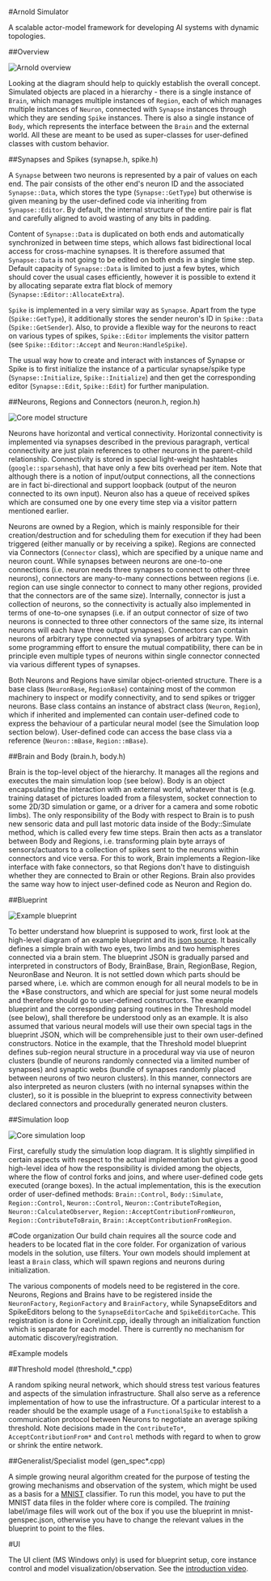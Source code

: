 #Arnold Simulator

A scalable actor-model framework for developing AI systems with dynamic topologies.

##Overview

![Arnold overview](Docs/yEDiagrams/arnold-overview.png)

Looking at the diagram should help to quickly establish the overall concept. Simulated objects are placed in a hierarchy - there is a single instance of `Brain`, which manages multiple instances of `Region`, each of which manages multiple instances of `Neuron`, connected with `Synapse` instances through which they are sending `Spike` instances. There is also a single instance of `Body`, which represents the interface between the `Brain` and the external world. All these are meant to be used as super-classes for user-defined classes with custom behavior.

##Synapses and Spikes (synapse.h, spike.h)

A `Synapse` between two neurons is represented by a pair of values on each end. The pair consists of the other end's neuron ID and the associated `Synapse::Data`, which stores the type (`Synapse::GetType`) but otherwise is given meaning by the user-defined code via inheriting from `Synapse::Editor`. By default, the internal structure of the entire pair is flat and carefully aligned to avoid wasting of any bits in padding. 

Content of `Synapse::Data` is duplicated on both ends and automatically synchronized in between time steps, which allows fast bidirectional local access for cross-machine synapses. It is therefore assumed that `Synapse::Data` is not going to be edited on both ends in a single time step. Default capacity of `Synapse::Data` is limited to just a few bytes, which should cover the usual cases efficiently, however it is possible to extend it by allocating separate extra flat block of memory (`Synapse::Editor::AllocateExtra`). 

`Spike` is implemented in a very similar way as `Synapse`. Apart from the type (`Spike::GetType`), it additionally stores the sender neuron's ID in `Spike::Data` (`Spike::GetSender`). Also, to provide a flexible way for the neurons to react on various types of spikes, `Spike::Editor` implements the visitor pattern (see `Spike::Editor::Accept` and `Neuron:HandleSpike`).

The usual way how to create and interact with instances of Synapse or Spike is to first initialize the instance of a particular synapse/spike type (`Synapse::Initialize`, `Spike::Initialize`) and then get the corresponding editor (`Synapse::Edit`, `Spike::Edit`) for further manipulation.

##Neurons, Regions and Connectors (neuron.h, region.h)

![Core model structure](Docs/yEDiagrams/core-model-structure.png)

Neurons have horizontal and vertical connectivity. Horizontal connectivity is implemented via synapses described in the previous paragraph, vertical connectivity are just plain references to other neurons in the parent-child relationship. Connectivity is stored in special light-weight hashtables (`google::sparsehash`), that have only a few bits overhead per item. Note that although there is a notion of input/output connections, all the connections are in fact bi-directional and support loopback (output of the neuron connected to its own input). Neuron also has a queue of received spikes which are consumed one by one every time step via a visitor pattern mentioned earlier.

Neurons are owned by a Region, which is mainly responsible for their creation/destruction and for scheduling them for execution if they had been triggered (either manually or by receiving a spike). Regions are connected via Connectors (`Connector` class), which are specified by a unique name and neuron count. While synapses between neurons are one-to-one connections (i.e. neuron needs three synapses to connect to other three neurons), connectors are many-to-many connections between regions (i.e. region can use single connector to connect to many other regions, provided that the connectors are of the same size). Internally, connector is just a collection of neurons, so the connectivity is actually also implemented in terms of one-to-one synapses (i.e. if an output connector of size of two neurons is connected to three other connectors of the same size, its internal neurons will each have three output synapses). Connectors can contain neurons of arbitrary type connected via synapses of arbitrary type. With some programming effort to ensure the mutual compatibility, there can be in principle even multiple types of neurons within single connector connected via various different types of synapses.

Both Neurons and Regions have similar object-oriented structure. There is a base class (`NeuronBase`, `RegionBase`) containing most of the common machinery to inspect or modify connectivity, and to send spikes or trigger neurons. Base class contains an instance of abstract class (`Neuron`, `Region`), which if inherited and implemented can contain user-defined code to express the behaviour of a particular neural model (see the Simulation loop section below). User-defined code can access the base class via a reference (`Neuron::mBase`, `Region::mBase`).

##Brain and Body (brain.h, body.h)

Brain is the top-level object of the hierarchy. It manages all the regions and executes the main simulation loop (see below). Body is an object encapsulating the interaction with an external world, whatever that is (e.g. training dataset of pictures loaded from a filesystem, socket connection to some 2D/3D simulation or game, or a driver for a camera and some robotic limbs). The only responsibility of the Body with respect to Brain is to push new sensoric data and pull last motoric data inside of the Body::Simulate method, which is called every few time steps. Brain then acts as a translator between Body and Regions, i.e. transforming plain byte arrays of sensors/actuators to a collection of spikes sent to the neurons within connectors and vice versa. For this to work, Brain implements a Region-like interface with fake connectors, so that Regions don't have to distinguish whether they are connected to Brain or other Regions. Brain also provides the same way how to inject user-defined code as Neuron and Region do.

##Blueprint

![Example blueprint](Docs/yEDiagrams/brain-blueprint.png)

To better understand how blueprint is supposed to work, first look at the high-level diagram of an example blueprint and its [json source](https://github.com/GoodAI/uba/blob/develop/Blueprints/random_blueprint.json). It basically defines a simple brain with two eyes, two limbs and two hemispheres connected via a brain stem. The blueprint JSON is gradually parsed and interpreted in constructors of Body, BrainBase, Brain, RegionBase, Region, NeuronBase and Neuron. It is not settled down which parts should be parsed where, i.e. which are common enough for all neural models to be in the *Base constructors, and which are special for just some neural models and therefore should go to user-defined constructors. The example blueprint and the corresponding parsing routines in the Threshold model (see below), shall therefore be understood only as an example. It is also assumed that various neural models will use their own special tags in the blueprint JSON, which will be comprehensible just to their own user-defined constructors. Notice in the example, that the Threshold model blueprint defines sub-region neural structure in a procedural way via use of neuron clusters (bundle of neurons randomly connected via a limited number of synapses) and synaptic webs (bundle of synapses randomly placed between neurons of two neuron clusters). In this manner, connectors are also interpreted as neuron clusters (with no internal synapses within the cluster), so it is possible in the blueprint to express connectivity between declared connectors and procedurally generated neuron clusters.

##Simulation loop 

![Core simulation loop](Docs/yEDiagrams/core-simulation-loop.png)

First, carefully study the simulation loop diagram. It is slightly simplified in certain aspects with respect to the actual implementation but gives a good high-level idea of how the responsibility is divided among the objects, where the flow of control forks and joins, and where user-defined code gets executed (orange boxes). In the actual implementation, this is the execution order of user-defined methods: `Brain::Control`, `Body::Simulate`, `Region::Control`, `Neuron::Control`, `Neuron::ContributeToRegion`, `Neuron::CalculateObserver`, `Region::AcceptContributionFromNeuron`, `Region::ContributeToBrain`, `Brain::AcceptContributionFromRegion`.

#Code organization
Our build chain requires all the source code and headers to be located flat in the core folder. For organization of various models in the solution, use filters. Your own models should implement at least a `Brain` class, which will spawn regions and neurons during initialization.

The various components of models need to be registered in the core. Neurons, Regions and Brains have to be registered inside the `NeuronFactory`, `RegionFactory` and `BrainFactory`, while SynapseEditors and SpikeEditors belong to the `SynapseEditorCache` and `SpikeEditorCache`. This registration is done in Core\init.cpp, ideally through an initialization function which is separate for each model. There is currently no mechanism for automatic discovery/registration.

#Example models

##Threshold model (threshold_\*.cpp)

A random spiking neural network, which should stress test various features and aspects of the simulation infrastructure. Shall also serve as a reference implementation of how to use the infrastructure. Of a particular interest to a reader should be the example usage of a `FunctionalSpike` to establish a communication protocol between Neurons to negotiate an average spiking threshold. Note decisions made in the `ContributeTo*`, `AcceptContributionFrom*` and `Control` methods with regard to when to grow or shrink the entire network.

##Generalist/Specialist model (gen_spec\*.cpp)

A simple growing neural algorithm created for the purpose of testing the growing mechanisms and observation of the system, which might be used as a basis for a [MNIST](http://yann.lecun.com/exdb/mnist/ "MNIST") classifier. To run this model, you have to put the MNIST data files in the folder where core is compiled. The *training* label/image files will work out of the box if you use the blueprint in mnist-genspec.json, otherwise you have to change the relevant values in the blueprint to point to the files.

#UI

The UI client (MS Windows only) is used for blueprint setup, core instance control and model visualization/observation. See the [introduction video](https://www.youtube.com/watch?v=02MiOANARIM "introduction video").